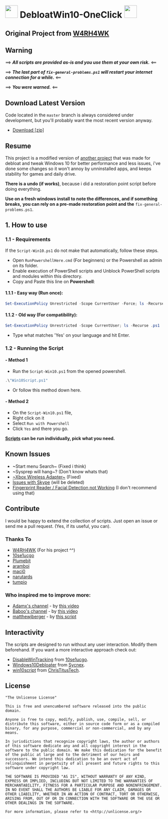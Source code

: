 <h1>
    <img width=40px src="https://cdn.icon-icons.com/icons2/843/PNG/512/Windows_icon-icons.com_67026.png"> DebloatWin10-OneClick 
    <img width=40px src="https://cdn.icon-icons.com/icons2/92/PNG/256/cmd_16549.png">
</h1>

## Original Project from [W4RH4WK](https://github.com/W4RH4WK/Debloat-Windows-10)

## Warning 

==> __*All scripts are provided as-is and you use them at your own risk.*__ <==

==> __*The last part of `fix-general-problems.ps1` will restart your internet connection for a while.*__ <==

==> __*You were warned.*__ <==

## Download Latest Version

Code located in the `master` branch is always considered under development,
but you'll probably want the most recent version anyway.

- [Download [zip]](https://github.com/LeDragoX/DebloatWin10-OneClick/archive/master.zip)

## Resume

This project is a modified version of [another project](https://github.com/W4RH4WK/Debloat-Windows-10)
that was made for debloat and tweak Windows 10 for better performance and less issues,
i've done some changes so it won't annoy by unninstalled apps, and keeps stability
for games and daily drive.

**There is a undo (if works)**, because i did a restoration point script before
doing everything.

**Use on a fresh windows install to note the differences, and if something breaks,**
**you can rely on a pre-made restoration point and the** `fix-general-problems.ps1`.

## 1. How to use
### 1.1 - Requirements

If the `Script-Win10.ps1` do not make that automatically, follow these steps.

- Open `RunPowershellHere.cmd` (For beginners) or the Powershell as admin on its folder.
- Enable execution of PowerShell scripts and Unblock PowerShell scripts and modules within this directory.
- Copy and Paste this line on **Powershell**:

#### 1.1.1 - Easy way (Run once):

```Powershell
Set-ExecutionPolicy Unrestricted -Scope CurrentUser -Force; ls -Recurse .ps1 | Unblock-File; .\"Win10Script.ps1"
```
#### 1.1.2 - Old way (For compatibility):

```Powershell
Set-ExecutionPolicy Unrestricted -Scope CurrentUser; ls -Recurse .ps1 | Unblock-File
```
- Type what matches 'Yes' on your language and hit Enter.

### 1.2 - Running the Script
#### - Method 1
- Run the `Script-Win10.ps1` from the opened powershell.
```Powershell
.\"Win10Script.ps1"
```
- Or follow this method down here.
#### - Method 2
- On the `Script-Win10.ps1` file,
- Right click on it
- Select `Run with Powershell`
- Click `Yes` and there you go.

**[Scripts](/scripts) can be run individually, pick what you need.**

## Known Issues 

- ~Start menu Search~ (Fixed i think)
- ~Sysprep will hang~? (Don't know whats that)
- [~Xbox Wireless Adapter~](https://github.com/W4RH4WK/Debloat-Windows-10/issues/78) (Fixed)
- [Issues with Skype](https://github.com/W4RH4WK/Debloat-Windows-10/issues/79) (will be deleted)
- [Fingerprint Reader / Facial Detection not Working](https://github.com/W4RH4WK/Debloat-Windows-10/issues/189)
(I don't recommend using that)

## Contribute

I would be happy to extend the collection of scripts. 
Just open an issue or send me a pull request. (Yes, if its useful, you can).

### Thanks To

- [W4RH4WK](https://github.com/W4RH4WK) (For his project ^^)
- [10se1ucgo](https://github.com/10se1ucgo)
- [Plumebit](https://github.com/Plumebit)
- [aramboi](https://github.com/aramboi)
- [maci0](https://github.com/maci0)
- [narutards](https://github.com/narutards)
- [tumpio](https://github.com/tumpio)

### Who inspired me to improve more:

- [Adamx's channel](https://www.youtube.com/channel/UCjidjWX76LR1g5yx18NSrLA) - by [this video](https://youtu.be/hQSkPmZRCjc) 
- [Baboo's channel](https://www.youtube.com/user/baboo) - by [this video](https://youtu.be/qWESrvP_uU8)
- [matthewjberger](https://gist.github.com/matthewjberger) - by [this script](https://gist.github.com/matthewjberger/2f4295887d6cb5738fa34e597f457b7f)

## Interactivity

The scripts are designed to run without any user interaction. Modify them
beforehand. If you want a more interactive approach check out:
- [DisableWinTracking](https://github.com/10se1ucgo/DisableWinTracking) from [10se1ucgo](https://github.com/10se1ucgo).
- [Windows10Debloater](https://github.com/Sycnex/Windows10Debloater) from [Sycnex](https://github.com/Sycnex).
- [win10script](https://github.com/ChrisTitusTech/win10script) from [ChrisTitusTech](https://github.com/ChrisTitusTech).

## License

    "The Unlicense License"

    This is free and unencumbered software released into the public domain.

    Anyone is free to copy, modify, publish, use, compile, sell, or
    distribute this software, either in source code form or as a compiled
    binary, for any purpose, commercial or non-commercial, and by any
    means.

    In jurisdictions that recognize copyright laws, the author or authors
    of this software dedicate any and all copyright interest in the
    software to the public domain. We make this dedication for the benefit
    of the public at large and to the detriment of our heirs and
    successors. We intend this dedication to be an overt act of
    relinquishment in perpetuity of all present and future rights to this
    software under copyright law.

    THE SOFTWARE IS PROVIDED "AS IS", WITHOUT WARRANTY OF ANY KIND,
    EXPRESS OR IMPLIED, INCLUDING BUT NOT LIMITED TO THE WARRANTIES OF
    MERCHANTABILITY, FITNESS FOR A PARTICULAR PURPOSE AND NONINFRINGEMENT.
    IN NO EVENT SHALL THE AUTHORS BE LIABLE FOR ANY CLAIM, DAMAGES OR
    OTHER LIABILITY, WHETHER IN AN ACTION OF CONTRACT, TORT OR OTHERWISE,
    ARISING FROM, OUT OF OR IN CONNECTION WITH THE SOFTWARE OR THE USE OR
    OTHER DEALINGS IN THE SOFTWARE.

    For more information, please refer to <http://unlicense.org/>